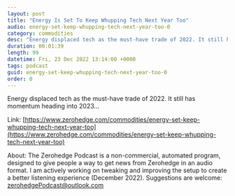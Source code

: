 ```yaml
---
layout: post
title: "Energy Is Set To Keep Whupping Tech Next Year Too"
audio: energy-set-keep-whupping-tech-next-year-too-0
category: commodities
desc: "Energy displaced tech as the must-have trade of 2022. It still has momentum heading into 2023..."
duration: 00:01:39
length: 99
datetime: Fri, 23 Dec 2022 13:14:00 +0000
tags: podcast
guid: energy-set-keep-whupping-tech-next-year-too-0
order: 0
---
```

Energy displaced tech as the must-have trade of 2022. It still has momentum heading into 2023...

Link: [https://www.zerohedge.com/commodities/energy-set-keep-whupping-tech-next-year-too](https://www.zerohedge.com/commodities/energy-set-keep-whupping-tech-next-year-too)

About: The Zerohedge Podcast is a non-commercial, automated program, designed to give people a way to get news from Zerohedge in an audio format.  I am actively working on tweaking and improving the setup to create a better listening experience (December 2022).  Suggestions are welcome: [zerohedgePodcast@outlook.com](mailto:zerohedgePodcast@outlook.com)